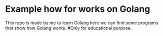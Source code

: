 # Example how for works on Golang
  
This repo is made by me to learn Golang here we can find some programs that show how Golang works.
#Only for educational purpose.
